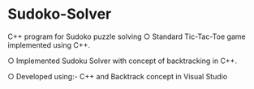 # Sudoko-Solver
C++ program for Sudoko puzzle solving
○ Standard Tic-Tac-Toe game implemented using C++.

○ Implemented Sudoku Solver with concept of backtracking in C++.

○ Developed using:- C++ and Backtrack concept in Visual Studio
